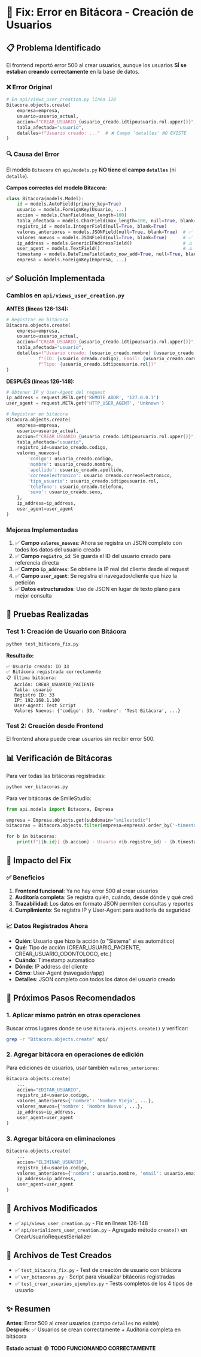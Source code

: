 # 🔧 Fix: Error en Bitácora - Creación de Usuarios

## 📋 Problema Identificado

El frontend reportó error 500 al crear usuarios, aunque los usuarios **SÍ se estaban creando correctamente** en la base de datos.

### ❌ Error Original
```python
# En api/views_user_creation.py línea 128
Bitacora.objects.create(
    empresa=empresa,
    usuario=usuario_actual,
    accion=f"CREAR_USUARIO_{usuario_creado.idtipousuario.rol.upper()}",
    tabla_afectada="usuario",
    detalles=f"Usuario creado: ..."  # ❌ Campo 'detalles' NO EXISTE
)
```

### 🔍 Causa del Error

El modelo `Bitacora` en `api/models.py` **NO tiene el campo `detalles`** (ni `detalle`).

**Campos correctos del modelo Bitacora:**
```python
class Bitacora(models.Model):
    id = models.AutoField(primary_key=True)
    usuario = models.ForeignKey(Usuario, ...)
    accion = models.CharField(max_length=100)
    tabla_afectada = models.CharField(max_length=100, null=True, blank=True)
    registro_id = models.IntegerField(null=True, blank=True)
    valores_anteriores = models.JSONField(null=True, blank=True)  # ✅ Para ediciones
    valores_nuevos = models.JSONField(null=True, blank=True)      # ✅ Para creaciones
    ip_address = models.GenericIPAddressField()                   # ⚠️ REQUERIDO
    user_agent = models.TextField()                               # ⚠️ REQUERIDO
    timestamp = models.DateTimeField(auto_now_add=True, null=True, blank=True)
    empresa = models.ForeignKey(Empresa, ...)
```

## ✅ Solución Implementada

### Cambios en `api/views_user_creation.py`

**ANTES (líneas 126-134):**
```python
# Registrar en bitácora
Bitacora.objects.create(
    empresa=empresa,
    usuario=usuario_actual,
    accion=f"CREAR_USUARIO_{usuario_creado.idtipousuario.rol.upper()}",
    tabla_afectada="usuario",
    detalles=f"Usuario creado: {usuario_creado.nombre} {usuario_creado.apellido} "
            f"(ID: {usuario_creado.codigo}, Email: {usuario_creado.correoelectronico}, "
            f"Tipo: {usuario_creado.idtipousuario.rol})"
)
```

**DESPUÉS (líneas 126-148):**
```python
# Obtener IP y User-Agent del request
ip_address = request.META.get('REMOTE_ADDR', '127.0.0.1')
user_agent = request.META.get('HTTP_USER_AGENT', 'Unknown')

# Registrar en bitácora
Bitacora.objects.create(
    empresa=empresa,
    usuario=usuario_actual,
    accion=f"CREAR_USUARIO_{usuario_creado.idtipousuario.rol.upper()}",
    tabla_afectada="usuario",
    registro_id=usuario_creado.codigo,
    valores_nuevos={
        'codigo': usuario_creado.codigo,
        'nombre': usuario_creado.nombre,
        'apellido': usuario_creado.apellido,
        'correoelectronico': usuario_creado.correoelectronico,
        'tipo_usuario': usuario_creado.idtipousuario.rol,
        'telefono': usuario_creado.telefono,
        'sexo': usuario_creado.sexo,
    },
    ip_address=ip_address,
    user_agent=user_agent
)
```

### Mejoras Implementadas

1. ✅ **Campo `valores_nuevos`**: Ahora se registra un JSON completo con todos los datos del usuario creado
2. ✅ **Campo `registro_id`**: Se guarda el ID del usuario creado para referencia directa
3. ✅ **Campo `ip_address`**: Se obtiene la IP real del cliente desde el request
4. ✅ **Campo `user_agent`**: Se registra el navegador/cliente que hizo la petición
5. ✅ **Datos estructurados**: Uso de JSON en lugar de texto plano para mejor consulta

## 🧪 Pruebas Realizadas

### Test 1: Creación de Usuario con Bitácora
```bash
python test_bitacora_fix.py
```

**Resultado:**
```
✅ Usuario creado: ID 33
✅ Bitácora registrada correctamente
📋 Última bitácora:
   Acción: CREAR_USUARIO_PACIENTE
   Tabla: usuario
   Registro ID: 33
   IP: 192.168.1.100
   User-Agent: Test Script
   Valores Nuevos: {'codigo': 33, 'nombre': 'Test Bitácora', ...}
```

### Test 2: Creación desde Frontend
El frontend ahora puede crear usuarios sin recibir error 500.

## 📊 Verificación de Bitácoras

Para ver todas las bitácoras registradas:
```bash
python ver_bitacoras.py
```

Para ver bitácoras de SmileStudio:
```python
from api.models import Bitacora, Empresa

empresa = Empresa.objects.get(subdomain="smilestudio")
bitacoras = Bitacora.objects.filter(empresa=empresa).order_by('-timestamp')

for b in bitacoras:
    print(f"[{b.id}] {b.accion} - Usuario #{b.registro_id} - {b.timestamp}")
```

## 🎯 Impacto del Fix

### ✅ Beneficios
1. **Frontend funcional**: Ya no hay error 500 al crear usuarios
2. **Auditoría completa**: Se registra quién, cuándo, desde dónde y qué creó
3. **Trazabilidad**: Los datos en formato JSON permiten consultas y reportes
4. **Cumplimiento**: Se registra IP y User-Agent para auditoría de seguridad

### 📈 Datos Registrados Ahora
- **Quién**: Usuario que hizo la acción (o "Sistema" si es automático)
- **Qué**: Tipo de acción (CREAR_USUARIO_PACIENTE, CREAR_USUARIO_ODONTOLOGO, etc.)
- **Cuándo**: Timestamp automático
- **Dónde**: IP address del cliente
- **Cómo**: User-Agent (navegador/app)
- **Detalles**: JSON completo con todos los datos del usuario creado

## 🔄 Próximos Pasos Recomendados

### 1. Aplicar mismo patrón en otras operaciones
Buscar otros lugares donde se use `Bitacora.objects.create()` y verificar:
```bash
grep -r "Bitacora.objects.create" api/
```

### 2. Agregar bitácora en operaciones de edición
Para ediciones de usuarios, usar también `valores_anteriores`:
```python
Bitacora.objects.create(
    ...
    accion="EDITAR_USUARIO",
    registro_id=usuario.codigo,
    valores_anteriores={'nombre': 'Nombre Viejo', ...},
    valores_nuevos={'nombre': 'Nombre Nuevo', ...},
    ip_address=ip_address,
    user_agent=user_agent
)
```

### 3. Agregar bitácora en eliminaciones
```python
Bitacora.objects.create(
    ...
    accion="ELIMINAR_USUARIO",
    registro_id=usuario.codigo,
    valores_anteriores={'nombre': usuario.nombre, 'email': usuario.email, ...},
    ip_address=ip_address,
    user_agent=user_agent
)
```

## 📝 Archivos Modificados

- ✅ `api/views_user_creation.py` - Fix en líneas 126-148
- ✅ `api/serializers_user_creation.py` - Agregado método `create()` en CrearUsuarioRequestSerializer

## 🧪 Archivos de Test Creados

- ✅ `test_bitacora_fix.py` - Test de creación de usuario con bitácora
- ✅ `ver_bitacoras.py` - Script para visualizar bitácoras registradas
- ✅ `test_crear_usuarios_ejemplos.py` - Tests completos de los 4 tipos de usuario

## ✨ Resumen

**Antes**: Error 500 al crear usuarios (campo `detalles` no existe)  
**Después**: ✅ Usuarios se crean correctamente + Auditoría completa en bitácora

**Estado actual**: 🟢 **TODO FUNCIONANDO CORRECTAMENTE**
